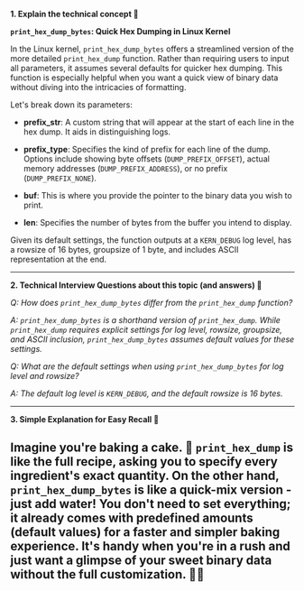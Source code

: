 **1. Explain the technical concept 📘**

**`print_hex_dump_bytes`: Quick Hex Dumping in Linux Kernel**

In the Linux kernel, `print_hex_dump_bytes` offers a streamlined version of the more detailed `print_hex_dump` function. Rather than requiring users to input all parameters, it assumes several defaults for quicker hex dumping. This function is especially helpful when you want a quick view of binary data without diving into the intricacies of formatting.

Let's break down its parameters:

- **prefix_str**: A custom string that will appear at the start of each line in the hex dump. It aids in distinguishing logs.

- **prefix_type**: Specifies the kind of prefix for each line of the dump. Options include showing byte offsets (`DUMP_PREFIX_OFFSET`), actual memory addresses (`DUMP_PREFIX_ADDRESS`), or no prefix (`DUMP_PREFIX_NONE`).

- **buf**: This is where you provide the pointer to the binary data you wish to print.

- **len**: Specifies the number of bytes from the buffer you intend to display.

Given its default settings, the function outputs at a `KERN_DEBUG` log level, has a rowsize of 16 bytes, groupsize of 1 byte, and includes ASCII representation at the end.

---

**2. Technical Interview Questions about this topic (and answers) 🤔**

*Q: How does `print_hex_dump_bytes` differ from the `print_hex_dump` function?*

*A: `print_hex_dump_bytes` is a shorthand version of `print_hex_dump`. While `print_hex_dump` requires explicit settings for log level, rowsize, groupsize, and ASCII inclusion, `print_hex_dump_bytes` assumes default values for these settings.*

*Q: What are the default settings when using `print_hex_dump_bytes` for log level and rowsize?*

*A: The default log level is `KERN_DEBUG`, and the default rowsize is 16 bytes.*

---

**3. Simple Explanation for Easy Recall 🌼**

Imagine you're baking a cake. 🍰 `print_hex_dump` is like the full recipe, asking you to specify every ingredient's exact quantity. On the other hand, `print_hex_dump_bytes` is like a quick-mix version - just add water! You don't need to set everything; it already comes with predefined amounts (default values) for a faster and simpler baking experience. It's handy when you're in a rush and just want a glimpse of your sweet binary data without the full customization. 🧁✨
----

